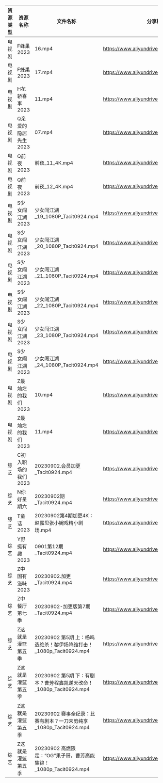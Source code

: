 | 资源类型 | 资源名称         | 文件名称                                              | 分享链接                                      | 更新时间       |
| ---- | ------------ | ------------------------------------------------- | ----------------------------------------- | ---------- |
| 电视剧  | F蜂巢2023      | 16.mp4                                            | https://www.aliyundrive.com/s/5XDFM5Edxba | 2023-09-03 |
| 电视剧  | F蜂巢2023      | 17.mp4                                            | https://www.aliyundrive.com/s/5XDFM5Edxba | 2023-09-03 |
| 电视剧  | H花轿喜事2023    | 11.mp4                                            | https://www.aliyundrive.com/s/Deb73Nu6cAg | 2023-09-03 |
| 电视剧  | Q亲爱的隐居先生2023 | 07.mp4                                            | https://www.aliyundrive.com/s/pK6ZZintQ5o | 2023-09-03 |
| 电视剧  | Q前夜2023      | 前夜_11_4K.mp4                                      | https://www.aliyundrive.com/s/Z8RY9qPcmgX | 2023-09-03 |
| 电视剧  | Q前夜2023      | 前夜_12_4K.mp4                                      | https://www.aliyundrive.com/s/Z8RY9qPcmgX | 2023-09-03 |
| 电视剧  | S少女闯江湖2023   | 少女闯江湖_19_1080P_Tacit0924.mp4                      | https://www.aliyundrive.com/s/ihsCynPTjG7 | 2023-09-03 |
| 电视剧  | S少女闯江湖2023   | 少女闯江湖_20_1080P_Tacit0924.mp4                      | https://www.aliyundrive.com/s/ihsCynPTjG7 | 2023-09-03 |
| 电视剧  | S少女闯江湖2023   | 少女闯江湖_21_1080P_Tacit0924.mp4                      | https://www.aliyundrive.com/s/ihsCynPTjG7 | 2023-09-03 |
| 电视剧  | S少女闯江湖2023   | 少女闯江湖_22_1080P_Tacit0924.mp4                      | https://www.aliyundrive.com/s/ihsCynPTjG7 | 2023-09-03 |
| 电视剧  | S少女闯江湖2023   | 少女闯江湖_23_1080P_Tacit0924.mp4                      | https://www.aliyundrive.com/s/ihsCynPTjG7 | 2023-09-03 |
| 电视剧  | S少女闯江湖2023   | 少女闯江湖_24_1080P_Tacit0924.mp4                      | https://www.aliyundrive.com/s/ihsCynPTjG7 | 2023-09-03 |
| 电视剧  | Z最灿烂的我们2023  | 10.mp4                                            | https://www.aliyundrive.com/s/6vPRBkMxLP1 | 2023-09-03 |
| 电视剧  | Z最灿烂的我们2023  | 11.mp4                                            | https://www.aliyundrive.com/s/6vPRBkMxLP1 | 2023-09-03 |
| 综艺   | C初入职场的我们2023 | 20230902.会员加更_Tacit0924.mp4                       | https://www.aliyundrive.com/s/pqc7pqfCNxC | 2023-09-03 |
| 综艺   | N你好星期六       | 20230902期_Tacit0924.mp4                           | https://www.aliyundrive.com/s/QGPr3eRo3pE | 2023-09-03 |
| 综艺   | T童话2023      | 20230902第4期加更4K：赵露思张小婉戏精小剧场.mp4                   | https://www.aliyundrive.com/s/fFoZet5PGkd | 2023-09-03 |
| 综艺   | Y野挺有趣2023    | 0901第12期_Tacit0924.mp4                            | https://www.aliyundrive.com/s/gk5rkpQXjcL | 2023-09-03 |
| 综艺   | Z中国有滋味2023   | 20230902.加更_Tacit0924.mp4                         | https://www.aliyundrive.com/s/EDni6GQcnsU | 2023-09-03 |
| 综艺   | Z中餐厅第七季      | 20230902-加更版第7期_Tacit0924.mp4                     | https://www.aliyundrive.com/s/25GFy8VFsb6 | 2023-09-03 |
| 综艺   | Z这就是灌篮第五季    | 20230902 第5期 上：杨鸣造绝杀！黎伊扬降维打击！_1080p_Tacit0924.mp4 | https://www.aliyundrive.com/s/SmSYm3xJ3ut | 2023-09-03 |
| 综艺   | Z这就是灌篮第五季    | 20230902 第5期 下：有剧本？曹芳程鑫凯逆天改命！_1080p_Tacit0924.mp4 | https://www.aliyundrive.com/s/SmSYm3xJ3ut | 2023-09-03 |
| 综艺   | Z这就是灌篮第五季    | 20230902 赛事全纪录：比赛有剧本？一刀未剪纯享_1080p_Tacit0924.mp4   | https://www.aliyundrive.com/s/SmSYm3xJ3ut | 2023-09-03 |
| 综艺   | Z这就是灌篮第五季    | 20230902 高燃限定：“OG”果子哥，曹芳高能集锦！_1080p_Tacit0924.mp4 | https://www.aliyundrive.com/s/SmSYm3xJ3ut | 2023-09-03 |
